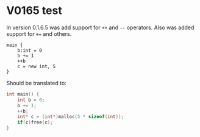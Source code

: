 # V0165 test

In version 0.1.6.5 was add support for `++` and `--` operators.
Also was added support for `+=` and others.

```
main {
    b:int = 0
    b += 1
    ++b
    c = new int, 5
}
```
Should be translated to:
```c
int main() {
	int b = 0;
	b += 1;
	++b;
	int* c = (int*)malloc(5 * sizeof(int));
	if(c)free(c);
}
```

